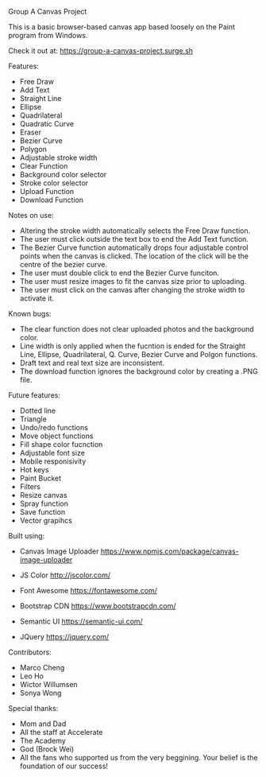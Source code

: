 Group A Canvas Project

This is a basic browser-based canvas app based loosely on the Paint program from Windows.

Check it out at: https://group-a-canvas-project.surge.sh

Features:

- Free Draw
- Add Text
- Straight Line
- Ellipse
- Quadrilateral 
- Quadratic Curve
- Eraser
- Bezier Curve
- Polygon
- Adjustable stroke width
- Clear Function
- Background color selector
- Stroke color selector
- Upload Function
- Download Function


Notes on use:

- Altering the stroke width automatically selects the Free Draw function.
- The user must click outside the text box to end the Add Text function.
- The Bezier Curve function automatically drops four adjustable control points when the canvas is clicked. The location of the click will be the centre of the bezier curve.
- The user must double click to end the Bezier Curve funciton.
- The user must resize images to fit the canvas size prior to uploading. 
- The user must click on the canvas after changing the stroke width to activate it.


Known bugs:

- The clear function does not clear uploaded photos and the background color.
- Line width is only applied when the fucntion is ended for the Straight Line, Ellipse, Quadrilateral, Q. Curve, Bezier Curve and Polgon functions.
- Draft text and real text size are inconsistent. 
- The download function ignores the background color by creating a .PNG file.


Future features:

- Dotted line
- Triangle
- Undo/redo functions
- Move object functions
- Fill shape color fucnction
- Adjustable font size
- Mobile responisivity
- Hot keys
- Paint Bucket
- Filters
- Resize canvas
- Spray function
- Save function
- Vector grapihcs


Built using:

- Canvas Image Uploader 
https://www.npmjs.com/package/canvas-image-uploader

- JS Color
http://jscolor.com/

- Font Awesome
https://fontawesome.com/

- Bootstrap CDN
https://www.bootstrapcdn.com/

- Semantic UI
https://semantic-ui.com/

- JQuery
https://jquery.com/


Contributors:

- Marco Cheng
- Leo Ho
- Wictor Willumsen
- Sonya Wong


Special thanks:

- Mom and Dad
- All the staff at Accelerate
- The Academy
- God (Brock Wei)
- All the fans who supported us from the very beggining. Your belief is the foundation of our success!
